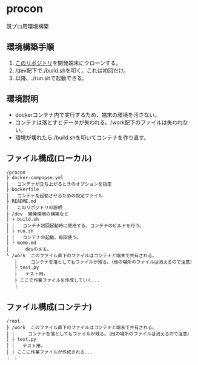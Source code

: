 # procon
競プロ用環境構築

## 環境構築手順

1. [このリポジトリ](https://github.com/todoggler/procon)を開発端末にクローンする。
1. /dev配下で./build.shを叩く。これは初回だけ。
1. 以降、./run.shで起動できる。

## 環境説明

* dockerコンテナ内で実行するため、端末の環境を汚さない。
* コンテナは落とすとデータが失われる。/work配下のファイルは失われない。
* 環境が壊れたら./build.shを叩いてコンテナを作り直す。

## ファイル構成(ローカル)
```
/procon
├ docker-compopse.yml
│   コンテナが立ち上がるときのオプションを指定
├ Dockerfile
│   コンテナを起動させるための設定ファイル
├ README.md
│   このリポジトリの説明
├ /dev  開発環境の構築など
│ ├ build.sh
│ │   コンテナ初回起動時に使用する。コンテナのビルドを行う。
│ ├ run.sh
│ │   コンテナの起動。毎回使う。
│ └ memo.md
│      devのメモ。
└ /work  このファイル直下のファイルはコンテナと端末で共有される。
   │     コンテナを落としてもファイルが残る。（他の場所のファイルは消えるので注意）
   ├ test.py
   │   テスト用。
   ├ ここで作業ファイルを作成していく...
   ︙
```

## ファイル構成(コンテナ)
```
/root
├ /work  このファイル直下のファイルはコンテナと端末で共有される。
│ │     コンテナを落としてもファイルが残る。（他の場所のファイルは消えるので注意）
│ ├ test.py
│ │   テスト用。
│ ├ ここに作業ファイルが作成される...
︙ ︙
```